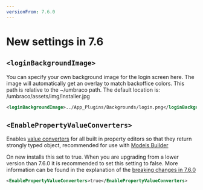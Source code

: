 ```yaml
---
versionFrom: 7.6.0
---
```


# New settings in 7.6

## `<loginBackgroundImage>`

You can specify your own background image for the login screen here. The image will automatically get an overlay to match backoffice colors. This path is relative to the ~/umbraco path. The default location is: /umbraco/assets/img/installer.jpg

```xml
<loginBackgroundImage>../App_Plugins/Backgrounds/login.png</loginBackgroundImage>
```

## `<EnablePropertyValueConverters> `

Enables [value converters](../../../Extending/Property-Editors/value-converters.md) for all built in property editors so that they return strongly typed object, recommended for use with [Models Builder](../../Templating/Modelsbuilder/index.md)

On new installs this set to true. When you are upgrading from a lower version than 7.6.0 it is recommended to set this setting to false. More information can be found in the explanation of the [breaking changes in 7.6.0](../../../Getting-Started/Setup/Upgrading/760-breaking-changes#property-value-converters-u4-7318)

```xml
<EnablePropertyValueConverters>true</EnablePropertyValueConverters>
```
